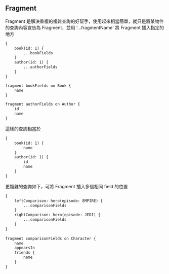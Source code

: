 ## Fragment

Fragment 是解決重複的複雜查詢的好幫手，使用起來相當簡單，就只是將某物件的查詢內容宣告為 Fragment，並用 '...fragmentName' 將 Fragment 插入指定的地方

```txt
{
    book(id: 1) {
        ...bookFields
    }
    author(id: 1) {
        ...authorFields
    }
}

fragment bookFields on Book {
    name
}

fragment authorFields on Author {
    id
    name
}
```

這樣的查詢相當於

```txt
{
    book(id: 1) {
        name
    }
    author(id: 1) {
        id
        name
    }
}
```

更複雜的查詢如下，可將 Fragment 插入多個相同 field 的位置

```txt
{
    leftComparison: hero(episode: EMPIRE) {
        ...comparisonFields
    }
    rightComparison: hero(episode: JEDI) {
        ...comparisonFields
    }
}
​
fragment comparisonFields on Character {
    name
    appearsIn
    friends {
        name
    }
}
```

